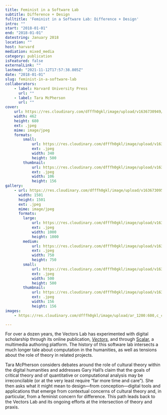 ```yaml
---
title: Feminist in a Software Lab
subtitle: Difference + Design
fulltitle: 'Feminist in a Software Lab: Difference + Design'
intro: ""
start: "2018-01-01"
end: "2018-01-01"
datestring: January 2018
location: ""
host: harvard
mediation: mixed_media
category: publication
isFeatured: false
externalLink: ""
lastmod: "2021-11-12T17:57:38.805Z"
date: "2018-01-01"
slug: feminist-in-a-software-lab
collaborators:
    - label: Harvard University Press
      url: ""
    - label: Tara McPherson
      url: ""
cover:
    url: https://res.cloudinary.com/dfffh0gkl/image/upload/v1636730949/feminist1_4524f5f121.jpg
    width: 462
    height: 680
    ext: .jpeg
    mime: image/jpeg
    formats:
        small:
            url: https://res.cloudinary.com/dfffh0gkl/image/upload/v1636730950/small_feminist1_4524f5f121.jpg
            ext: .jpeg
            width: 340
            height: 500
        thumbnail:
            url: https://res.cloudinary.com/dfffh0gkl/image/upload/v1636730949/thumbnail_feminist1_4524f5f121.jpg
            ext: .jpeg
            width: 106
            height: 156
gallery:
    - url: https://res.cloudinary.com/dfffh0gkl/image/upload/v1636730950/feminist2_c26c373415.jpg
      width: 1501
      height: 1501
      ext: .jpeg
      mime: image/jpeg
      formats:
        large:
            url: https://res.cloudinary.com/dfffh0gkl/image/upload/v1636730950/large_feminist2_c26c373415.jpg
            ext: .jpeg
            width: 1000
            height: 1000
        medium:
            url: https://res.cloudinary.com/dfffh0gkl/image/upload/v1636730951/medium_feminist2_c26c373415.jpg
            ext: .jpeg
            width: 750
            height: 750
        small:
            url: https://res.cloudinary.com/dfffh0gkl/image/upload/v1636730951/small_feminist2_c26c373415.jpg
            ext: .jpeg
            width: 500
            height: 500
        thumbnail:
            url: https://res.cloudinary.com/dfffh0gkl/image/upload/v1636730950/thumbnail_feminist2_c26c373415.jpg
            ext: .jpeg
            width: 156
            height: 156
images:
    - https://res.cloudinary.com/dfffh0gkl/image/upload/ar_1200:600,c_crop/c_limit,h_1200,w_600/v1636730949/feminist1_4524f5f121.jpg

---
```

For over a dozen years, the Vectors Lab has experimented with digital scholarship through its online publication, *[Vectors](http://vectorsjournal.org/issues/index.php?issue=7)*, and through [Scalar](http://scalar.usc.edu/scalar/), a multimedia authoring platform. The history of this software lab intersects a much longer tale about computation in the humanities, as well as tensions about the role of theory in related projects.

Tara McPherson considers debates around the role of cultural theory within the digital humanities and addresses Gary Hall’s claim that the goals of critical theory and of quantitative or computational analysis may be irreconcilable (or at the very least require “far more time and care”). She then asks what it might mean to design—from conception—digital tools and applications that emerge from contextual concerns of cultural theory and, in particular, from a feminist concern for difference. This path leads back to the Vectors Lab and its ongoing efforts at the intersection of theory and praxis.